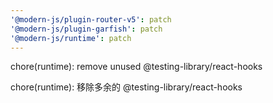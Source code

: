 ```yaml
---
'@modern-js/plugin-router-v5': patch
'@modern-js/plugin-garfish': patch
'@modern-js/runtime': patch
---
```


chore(runtime): remove unused @testing-library/react-hooks

chore(runtime): 移除多余的 @testing-library/react-hooks
